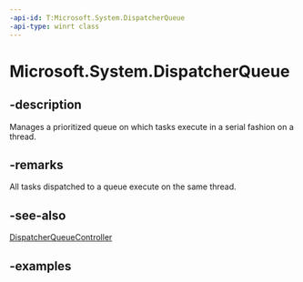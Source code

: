 ```yaml
---
-api-id: T:Microsoft.System.DispatcherQueue
-api-type: winrt class
---
```


<!-- Class syntax.
public class DispatcherQueue
-->

# Microsoft.System.DispatcherQueue

## -description
Manages a prioritized queue on which tasks execute in a serial fashion on a thread.

## -remarks
All tasks dispatched to a queue execute on the same thread.

## -see-also

[DispatcherQueueController](/uwp/api/Windows.System.DispatcherQueueController)

## -examples
